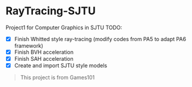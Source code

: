 # RayTracing-SJTU

Project1 for Computer Graphics in SJTU
TODO:

- [x] Finish Whitted style ray-tracing (modify codes from PA5 to adapt PA6 framework)
- [x] Finish BVH acceleration
- [x] Finish SAH acceleration
- [x] Create and import SJTU style models

> This project is from Games101
